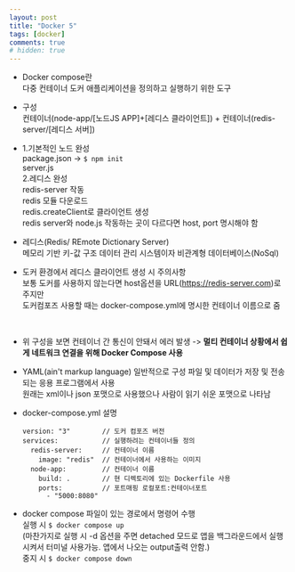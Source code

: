 ```yaml
---
layout: post
title: "Docker 5"
tags: [docker]
comments: true
# hidden: true
---
```


* Docker compose란  
  다중 컨테이너 도커 애플리케이션을 정의하고 실행하기 위한 도구  

* 구성  
  컨테이너(node-app/[노드JS APP]+[레디스 클라이언트]) + 컨테이너(redis-server/[레디스 서버])  

* 1.기본적인 노드 완성  
    package.json -> ```$ npm init```  
    server.js  
  2.레디스 완성  
    redis-server 작동  
    redis 모듈 다운로드   
    redis.createClient로 클라이언트 생성  
    redis server와 node.js 작동하는 곳이 다르다면 host, port 명시해야 함  

* 레디스(Redis/ REmote Dictionary Server)    
  메모리 기반 키-값 구조 데이터 관리 시스템이자 비관계형 데이터베이스(NoSql)  

* 도커 환경에서 레디스 클라이언트 생성 시 주의사항  
  보통 도커를 사용하지 않는다면 host옵션을 URL(https://redis-server.com)로 주지만  
  도커컴포즈 사용할 때는 docker-compose.yml에 명시한 컨테이너 이름으로 줌  
<br/>

* 위 구성을 보면 컨테이너 간 통신이 안돼서 에러 발생 -> **멀티 컨테이너 상황에서 쉽게 네트워크 연결을 위해 Docker Compose 사용**  

* YAML(ain't markup language)
  일반적으로 구성 파일 및 데이터가 저장 및 전송되는 응용 프로그램에서 사용  
  원래는 xml이나 json 포맷으로 사용했으나 사람이 읽기 쉬운 포맷으로 나타남  

* docker-compose.yml 설명
  ```docker
  version: "3"        // 도커 컴포즈 버전
  services:           // 실행하려는 컨테이너들 정의
    redis-server:     // 컨테이너 이름
      image: "redis"  // 컨테이너에서 사용하는 이미지  
    node-app:         // 컨테이너 이름
      build: .        // 현 디렉토리에 있는 Dockerfile 사용
      ports:          // 포트매핑 로컬포트:컨테이너포트
        - "5000:8080"
  ```  
* docker compose 파일이 있는 경로에서 명령어 수행  
  실행 시 ```$ docker compose up```  
  (마찬가지로 실행 시 -d 옵션을 주면 detached 모드로 앱을 백그라운드에서 실행시켜서 터미널 사용가능. 앱에서 나오는 output출력 안함.)  
  중지 시 ```$ docker compose down```  












